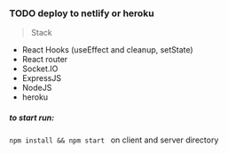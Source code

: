 ### TODO deploy to netlify or heroku


> Stack
- React Hooks (useEffect and cleanup, setState)
- React router
- Socket.IO
- ExpressJS
- NodeJS
- heroku

##### to start run:
```npm install && npm start ``` on client and server directory 

